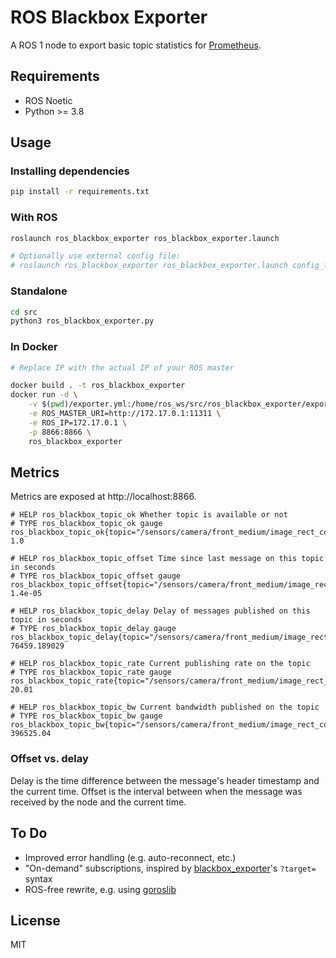 # ROS Blackbox Exporter

A ROS 1 node to export basic topic statistics for [Prometheus](https://prometheus.io).

## Requirements
* ROS Noetic
* Python >= 3.8

## Usage
### Installing dependencies
```bash
pip install -r requirements.txt
```

### With ROS
```bash
roslaunch ros_blackbox_exporter ros_blackbox_exporter.launch

# Optionally use external config file:
# roslaunch ros_blackbox_exporter ros_blackbox_exporter.launch config_file:="my_config.yml"
``` 

### Standalone
```bash
cd src
python3 ros_blackbox_exporter.py
```

### In Docker
```bash
# Replace IP with the actual IP of your ROS master

docker build . -t ros_blackbox_exporter
docker run -d \
    -v $(pwd)/exporter.yml:/home/ros_ws/src/ros_blackbox_exporter/exporter.yml \
    -e ROS_MASTER_URI=http://172.17.0.1:11311 \
    -e ROS_IP=172.17.0.1 \
    -p 8866:8866 \
    ros_blackbox_exporter
```

## Metrics
Metrics are exposed at http://localhost:8866.

```
# HELP ros_blackbox_topic_ok Whether topic is available or not
# TYPE ros_blackbox_topic_ok gauge
ros_blackbox_topic_ok{topic="/sensors/camera/front_medium/image_rect_color/compressed"} 1.0

# HELP ros_blackbox_topic_offset Time since last message on this topic in seconds
# TYPE ros_blackbox_topic_offset gauge
ros_blackbox_topic_offset{topic="/sensors/camera/front_medium/image_rect_color/compressed",type="sensor_msgs/CompressedImage"} 1.4e-05

# HELP ros_blackbox_topic_delay Delay of messages published on this topic in seconds
# TYPE ros_blackbox_topic_delay gauge
ros_blackbox_topic_delay{topic="/sensors/camera/front_medium/image_rect_color/compressed",type="sensor_msgs/CompressedImage"} 76459.189029

# HELP ros_blackbox_topic_rate Current publishing rate on the topic
# TYPE ros_blackbox_topic_rate gauge
ros_blackbox_topic_rate{topic="/sensors/camera/front_medium/image_rect_color/compressed",type="sensor_msgs/CompressedImage"} 20.01

# HELP ros_blackbox_topic_bw Current bandwidth published on the topic
# TYPE ros_blackbox_topic_bw gauge
ros_blackbox_topic_bw{topic="/sensors/camera/front_medium/image_rect_color/compressed",type="sensor_msgs/CompressedImage"} 396525.04
```

### Offset vs. delay
Delay is the time difference between the message's header timestamp and the current time. Offset is the interval between when the message was received by the node and the current time.

## To Do
* Improved error handling (e.g. auto-reconnect, etc.)
* "On-demand" subscriptions, inspired by [blackbox_exporter](https://github.com/prometheus/blackbox_exporter)'s `?target=` syntax
* ROS-free rewrite, e.g. using [goroslib](https://github.com/bluenviron/goroslib)

## License
MIT